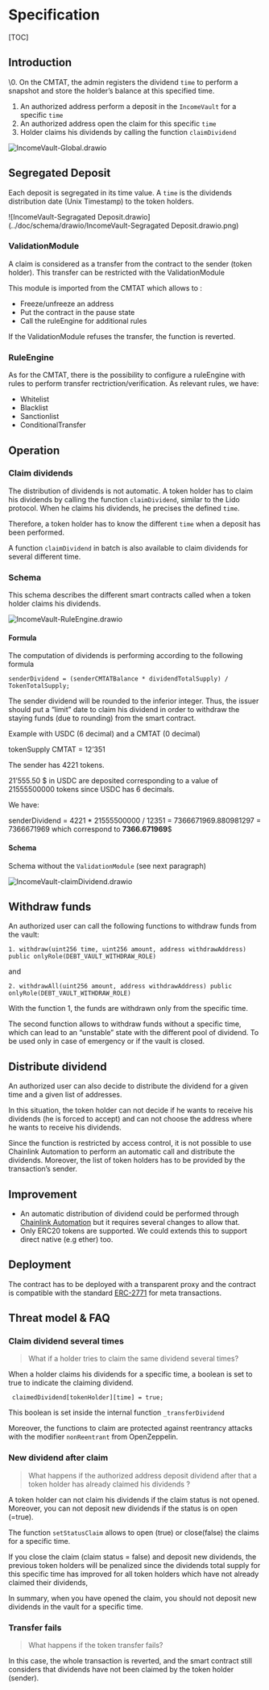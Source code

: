 # Specification

[TOC]

## Introduction

 \0. On the CMTAT, the admin registers the dividend `time` to perform a snapshot and store  the holder’s balance at this specified time.

1. An authorized address perform a deposit in the `IncomeVault` for a specific `time`
2. An authorized address open the claim for this specific `time`
3. Holder claims his dividends by calling the function `claimDividend`

![IncomeVault-Global.drawio](../doc/schema/drawio/IncomeVault-Global.drawio.png)

## Segregated Deposit

Each deposit is segregated in its time value. A `time` is the dividends distribution date (Unix Timestamp) to the token holders. 

![IncomeVault-Segragated Deposit.drawio](../doc/schema/drawio/IncomeVault-Segragated Deposit.drawio.png)

### ValidationModule

A claim is considered as a transfer from the contract to the sender (token holder).
This transfer can be restricted with the ValidationModule

This module is imported from the CMTAT which allows to : 

- Freeze/unfreeze an address
- Put the contract in the pause state
- Call the ruleEngine for additional rules

If the ValidationModule refuses the transfer, the function is reverted.



### RuleEngine 

As for the CMTAT, there is the possibility to configure a ruleEngine with rules to perform transfer rectriction/verification. As relevant rules, we have:

- Whitelist 
- Blacklist 
- Sanctionlist 
- ConditionalTransfer





## Operation

### Claim dividends

The distribution of dividends is not automatic. A token holder has to claim his dividends by calling the function `claimDividend`, similar to the Lido protocol. When he claims his dividends, he precises the defined `time`.

Therefore, a token holder has to know the different `time` when a deposit has been performed.

 

A function `claimDividend` in batch is also available to claim dividends for several different time.

### Schema

This schema describes the different smart contracts called when a token holder claims his dividends.

![IncomeVault-RuleEngine.drawio](../doc/schema/drawio/IncomeVault-RuleEngine.drawio.png)

#### Formula

The computation of dividends is performing according to the following formula

```
senderDividend = (senderCMTATBalance * dividendTotalSupply) / TokenTotalSupply;
```

The sender dividend will be rounded to the inferior integer.  Thus, the issuer should put a “limit” date to claim his dividend in order to withdraw the staying funds (due to rounding) from the smart contract.

Example with USDC (6 decimal) and a CMTAT (0 decimal)

tokenSupply CMTAT = 12’351

The sender has 4221 tokens.

21’555.50 $ in USDC are deposited corresponding to a value of 21555500000 tokens since USDC has 6 decimals.

 We have: 

senderDividend = 4221 * 21555500000 /  12351 = 7366671969.880981297 = 7366671969 which correspond to **7366.671969**$

#### Schema

Schema without the `ValidationModule` (see next paragraph)

![IncomeVault-claimDividend.drawio](../doc/schema/drawio/IncomeVault-claimDividend.drawio.png)



## Withdraw funds

An authorized user can call the following functions to withdraw funds from the vault:

```
1. withdraw(uint256 time, uint256 amount, address withdrawAddress) public onlyRole(DEBT_VAULT_WITHDRAW_ROLE)
```

and

```
2. withdrawAll(uint256 amount, address withdrawAddress) public onlyRole(DEBT_VAULT_WITHDRAW_ROLE)
```

With the function 1, the funds are withdrawn only from the specific time.

The second function allows to withdraw funds without a specific time, which can lead to an “unstable” state with the different pool of dividend. To be used only in case of emergency or if the vault is closed.

 

## Distribute dividend

An authorized user can also decide to distribute the dividend for a given time and a given list of addresses.

In this situation, the token holder can not decide if he wants to receive his dividends (he is forced to accept) and can not choose the address where he wants to receive his dividends.



Since the function is restricted by access control, it is not possible to use Chainlink Automation to perform an automatic call and distribute the dividends.
Moreover, the list of token holders has to be provided by the transaction’s sender.

## Improvement

- An automatic distribution of dividend could be performed through [Chainlink Automation](https://docs.chain.link/chainlink-automation) but it requires several changes to allow that.
- Only ERC20 tokens are supported. We could extends this to support direct native (e.g ether) too.

## Deployment

The contract has to be deployed with a transparent proxy and the contract is compatible with the standard [ERC-2771](https://eips.ethereum.org/EIPS/eip-2771) for meta transactions.

 

## Threat model & FAQ

### Claim dividend several times

> What if a holder tries to claim the same dividend several times?

When a holder claims his dividends for a specific time, a boolean is set to true to indicate the claiming dividend.

```
 claimedDividend[tokenHolder][time] = true;
```

This boolean is set inside the internal function `_transferDividend`

Moreover, the functions to claim are protected against reentrancy attacks with the modifier `nonReentrant` from OpenZeppelin.

### New dividend after claim

> What happens if the authorized address deposit dividend after that a token holder has already claimed his dividends ?

A token holder can not claim his dividends if the claim status is not opened. Moreover, you can not deposit new dividends if the status is on open (=true).

The function `setStatusClaim` allows to open (true) or close(false) the claims for a specific time.

If you close the claim (claim status = false) and deposit new dividends, the previous token holders will be penalized since the dividends total supply for this specific time has improved for all token holders which have not already claimed their dividends,

In summary, when you have opened the claim, you should not deposit new dividends in the vault for a specific time.

### Transfer fails

> What happens if the token transfer fails?

In this case, the whole transaction is reverted, and the smart contract still considers that dividends have not been claimed by the token holder (sender).
